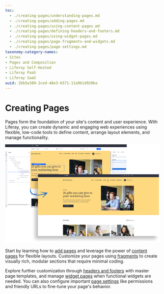 ```yaml
---
toc:
  - ./creating-pages/understanding-pages.md
  - ./creating-pages/adding-pages.md
  - ./creating-pages/using-content-pages.md
  - ./creating-pages/defining-headers-and-footers.md
  - ./creating-pages/using-widget-pages.md
  - ./creating-pages/page-fragments-and-widgets.md
  - ./creating-pages/page-settings.md
taxonomy-category-names:
- Sites
- Pages and Composition
- Liferay Self-Hosted
- Liferay PaaS
- Liferay SaaS
uuid: 2bb5e389-2ced-48e3-b571-11a9b1d920ba
---
```


# Creating Pages

Pages form the foundation of your site's content and user experience. With Liferay, you can create dynamic and engaging web experiences using flexible, low-code tools to define content, arrange layout elements, and manage functionality.

![Use pages to create dynamic and engaging web experiences by defining content, arranging layout elements, and managing functionality.](./creating-pages/images/01.png)

Start by learning how to [add pages](./creating-pages/adding-pages.md) and leverage the power of [content pages](./creating-pages/using-content-pages.md) for flexible layouts. Customize your pages using [fragments](./creating-pages/page-fragments-and-widgets.md) to create visually rich, modular sections that require minimal coding.

Explore further customization through [headers and footers](./creating-pages/defining-headers-and-footers.md) with master page templates, and manage [widget pages](./creating-pages/using-widget-pages.md) when functional widgets are needed. You can also configure important [page settings](./creating-pages/page-settings.md) like permissions and friendly URLs to fine-tune your page's behavior.
